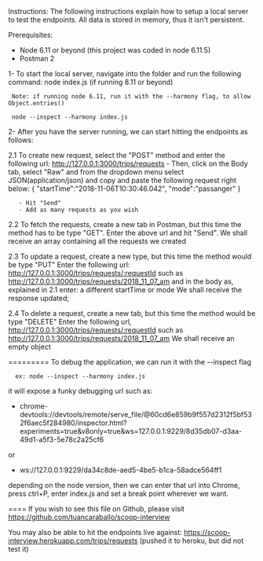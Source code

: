 Instructions:
   The following instructions explain how to setup a local server to test the endpoints.
   All data is stored in memory, thus it isn't persistent.

Prerequisites:
  -  Node 6.11 or beyond (this project was coded in node 6.11.5)
  -  Postman 2


1- To start the local server, navigate into the folder and run the following command:
     node index.js  (if running 8.11 or beyond)

     Note: if running node 6.11, run it with the --harmony flag, to allow Object.entries()

     node --inspect --harmony index.js

2- After you have the server running, we can start hitting the endpoints as follows:

  2.1 To create new request, select the "POST" method and enter the following url:
        http://127.0.0.1:3000/trips/requests
       - Then, click on the Body tab, select "Raw" and from the dropdown menu select JSON(application/json)
       and copy and paste the following request right below:
       {
         "startTime":"2018-11-06T10:30:46.042",
         "mode":"passanger"
       }

       - Hit "Send"
       - Add as many requests as you wish

  2.2 To fetch the requests, create a new tab in Postman, but this time the method has to be type  "GET".
      Enter the above url and hit "Send". We shall receive an array containing all the requests we created

  2.3 To update a request, create a new type, but this time the method would be type "PUT"
      Enter the following url: http://127.0.0.1:3000/trips/requests/:requestId
      such as http://127.0.0.1:3000/trips/requests/2018_11_07_am
      and in the body as, explained in 2.1 enter: a different startTime or mode
      We shall receive the response updated;

  2.4 To delete a request, create a new tab, but this time the method would be type "DELETE"
      Enter the following url,
      http://127.0.0.1:3000/trips/requests/:requestId
      such as http://127.0.0.1:3000/trips/requests/2018_11_07_am
      We shall receive an empty object

=========
  To debug the application, we can run it with the --inspect flag

      ex: node --inspect --harmony index.js     

  it will expose a funky debugging url such as:
   - chrome-devtools://devtools/remote/serve_file/@60cd6e859b9f557d2312f5bf532f6aec5f284980/inspector.html?experiments=true&v8only=true&ws=127.0.0.1:9229/8d35db07-d3aa-49d1-a5f3-5e78c2a25cf6    

   or
  - ws://127.0.0.1:9229/da34c8de-aed5-4be5-b1ca-58adce564ff1

  depending on the node version, then we can enter that url into Chrome, press ctrl+P, enter index.js and set a break point wherever
  we want.

====
 If you wish to see this file on Github, please visit
        https://github.com/tuancaraballo/scoop-interview

You may also be able to hit the endpoints live against:
            https://scoop-interview.herokuapp.com/trips/requests
    (pushed it to heroku, but did not test it)
